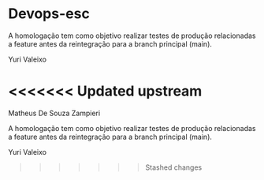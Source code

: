 # Devops-esc

A homologação tem como objetivo realizar testes de produção relacionadas a feature antes da reintegração para a branch principal (main).

Yuri Valeixo



<<<<<<< Updated upstream
=======
Matheus De Souza Zampieri

A homologação tem como objetivo realizar testes de produção relacionadas a feature antes da reintegração para a branch principal (main).

Yuri Valeixo
>>>>>>> Stashed changes
